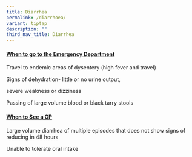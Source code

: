 ```yaml
---
title: Diarrhea
permalink: /diarrhoea/
variant: tiptap
description: ""
third_nav_title: Diarrhea
---
```

<h4><strong><u>When to go to the Emergency Department</u></strong></h4>
<p></p>
<p>Travel to endemic areas of dysentery (high fever and travel)</p>
<p></p>
<p>Signs of dehydration- little or no urine output,</p>
<p></p>
<p>severe weakness or dizziness</p>
<p></p>
<p>Passing of large volume blood or black tarry stools</p>
<p></p>
<h4><strong><u>When to See a GP</u></strong></h4>
<p></p>
<p>Large volume diarrhea of multiple episodes that does not show signs of
reducing in 48 hours</p>
<p></p>
<p>Unable to tolerate oral intake</p>